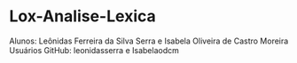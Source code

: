 # Lox-Analise-Lexica

Alunos: Leônidas Ferreira da Silva Serra e Isabela Oliveira de Castro Moreira  
Usuários GitHub: leonidasserra e Isabelaodcm
